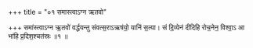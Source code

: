 +++
title = "०१ समास्त्वाऽग्न ऋतवो"

+++
समा॑स्त्वाऽग्न ऋ॒तवो॑ वर्द्धयन्तु संवत्स॒राऽऋष॑यो॒ यानि॑ स॒त्या। सं दि॒व्येन॑ दीदिहि रोच॒नेन॒ विश्वा॒ऽ आ भा॑हि प्र॒दिश॒श्चत॑स्रः ॥१ ॥